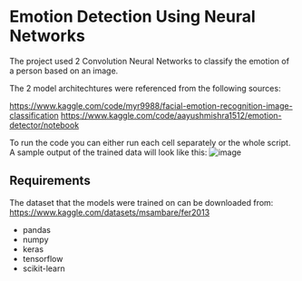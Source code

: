 # Emotion Detection Using Neural Networks
The project used 2 Convolution Neural Networks to classify the emotion of a person based on an image.

The 2 model architechtures were referenced from the following sources:

https://www.kaggle.com/code/myr9988/facial-emotion-recognition-image-classification
https://www.kaggle.com/code/aayushmishra1512/emotion-detector/notebook

To run the code you can either run each cell separately or the whole script. A sample output of the trained data will look like this:
![image](https://github.com/pvalia/Emotion-Recognition/assets/77172929/0a6d1389-6dce-447e-9e50-def16d4d6491)


## Requirements
The dataset that the models were trained on can be downloaded from: https://www.kaggle.com/datasets/msambare/fer2013

- pandas
- numpy
- keras
- tensorflow
- scikit-learn
